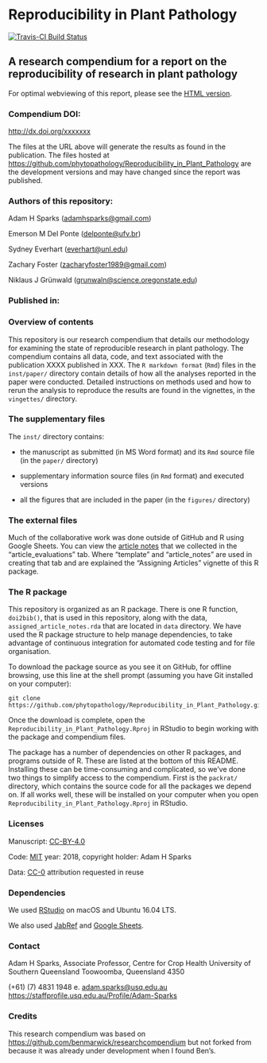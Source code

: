 Reproducibility in Plant Pathology
================

[![Travis-CI Build
Status](https://travis-ci.org/phytopathology/Reproducibility_in_Plant_Pathology.svg?branch=master)](https://travis-ci.org/phytopathology/Reproducibility_in_Plant_Pathology)

## A research compendium for a report on the reproducibility of research in plant pathology

For optimal webviewing of this report, please see the [HTML
version](http://htmlpreview.github.io/?https://github.com/phytopathology/Reproducibility_in_Plant_Pathology/blob/master/inst/paper/Sparks_et_al-main_text.html).

### Compendium DOI:

<http://dx.doi.org/xxxxxxx>

The files at the URL above will generate the results as found in the
publication. The files hosted at
<https://github.com/phytopathology/Reproducibility_in_Plant_Pathology>
are the development versions and may have changed since the report was
published.

### Authors of this repository:

Adam H Sparks (<adamhsparks@gmail.com>)

Emerson M Del Ponte (<delponte@ufv.br>)

Sydney Everhart (<everhart@unl.edu>)

Zachary Foster (<zacharyfoster1989@gmail.com>)

Niklaus J Grünwald (<grunwaln@science.oregonstate.edu>)

### Published in:

### Overview of contents

This repository is our research compendium that details our methodology
for examining the state of reproducible research in plant pathology. The
compendium contains all data, code, and text associated with the
publication XXXX published in XXX. The `R markdown format` (`Rmd`) files
in the `inst/paper/` directory contain details of how all the analyses
reported in the paper were conducted. Detailed instructions on methods
used and how to rerun the analysis to reproduce the results are found in
the vignettes, in the `vingettes/` directory.

### The supplementary files

The `inst/` directory contains:

  - the manuscript as submitted (in MS Word format) and its `Rmd` source
    file (in the `paper/` directory)

  - supplementary information source files (in `Rmd` format) and
    executed versions

  - all the figures that are included in the paper (in the `figures/`
    directory)

### The external files

Much of the collaborative work was done outside of GitHub and R using
Google Sheets. You can view the [article
notes](https://drive.google.com/open?id=19gXobV4oPZeWZiQJAPNIrmqpfGQtpapXWcSxaXRw1-M)
that we collected in the “article\_evaluations” tab. Where “template”
and “article\_notes” are used in creating that tab and are explained the
“Assigning Articles” vignette of this R package.

### The R package

This repository is organized as an R package. There is one R function,
`doi2bib()`, that is used in this repository, along with the data,
`assigned_article_notes.rda` that are located in `data` directory. We
have used the R package structure to help manage dependencies, to take
advantage of continuous integration for automated code testing and for
file organisation.

To download the package source as you see it on GitHub, for offline
browsing, use this line at the shell prompt (assuming you have Git
installed on your
    computer):

    git clone https://github.com/phytopathology/Reproducibility_in_Plant_Pathology.git

Once the download is complete, open the
`Reproducibility_in_Plant_Pathology.Rproj` in RStudio to begin working
with the package and compendium files.

The package has a number of dependencies on other R packages, and
programs outside of R. These are listed at the bottom of this README.
Installing these can be time-consuming and complicated, so we’ve done
two things to simplify access to the compendium. First is the `packrat/`
directory, which contains the source code for all the packages we depend
on. If all works well, these will be installed on your computer when you
open `Reproducibility_in_Plant_Pathology.Rproj` in
RStudio.

<!--- Second is our Docker image that includes all the necessary software, code and data to run our analysis. The Docker image may give a quicker entry point to the project, and is more self-contained, so might save some fiddling with installing things.   


### The Docker image 

A Docker image is a lightweight GNU/Linux virtual computer that can be run as a piece of software on Windows and OSX (and other Linux systems). To capture the complete computational environment used for this project we have a Dockerfile that specifies how to make the Docker image that we developed this project in. The Docker image includes all of the software dependencies needed to run the code in this project, as well as the R package and other compendium files. To launch the Docker image for this project, first, [install Docker](https://docs.docker.com/installation/) on your computer. At the Docker prompt, enter:

    docker run -dp 8787:8787 phytopathology/Reproducibility_in_Plant_Pathology

This will start a server instance of RStudio. Then open your web browser at localhost:8787 or or run `docker-machine ip default` in the shell to find the correct IP address, and log in with rstudio/rstudio.

Once logged in, use the Files pane (bottom right) to navigate to `/` (the root directory), then open the folder for this project, and open the `.Rproj` file for this project. Once that's open, you'll see the `analysis/paper` directory in the Files pane where you can find the R markdown document, and knit them to produce the results in the paper. More information about using RStudio in Docker is avaiable at the [Rocker](https://github.com/rocker-org) [wiki](https://github.com/rocker-org/rocker/wiki/Using-the-RStudio-image) pages.
 
We developed and tested the package on this Docker container, so this is the only platform that We're confident it works on, and so recommend to anyone wanting to use this package to generate the vignette, etc. 
--->

### Licenses

Manuscript: [CC-BY-4.0](http://creativecommons.org/licenses/by/4.0/)

Code: [MIT](http://opensource.org/licenses/MIT) year: 2018, copyright
holder: Adam H Sparks

Data: [CC-0](http://creativecommons.org/publicdomain/zero/1.0/)
attribution requested in reuse

### Dependencies

We used [RStudio](http://www.rstudio.com/products/rstudio/) on macOS and
Ubuntu 16.04 LTS.

We also used [JabRef](http://www.jabref.org/) and [Google
Sheets](https://www.google.com/sheets/about/).

### Contact

Adam H Sparks, Associate Professor, Centre for Crop Health University of
Southern Queensland Toowoomba, Queensland 4350

(+61) (7) 4831 1948 e. <adam.sparks@usq.edu.au>
<https://staffprofile.usq.edu.au/Profile/Adam-Sparks>

### Credits

This research compendium was based on
<https://github.com/benmarwick/researchcompendium> but not forked from
because it was already under development when I found Ben’s.
